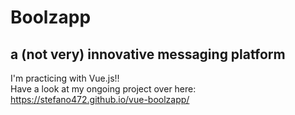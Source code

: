 # Boolzapp 
## a (not very) innovative messaging platform

I'm practicing with Vue.js!! <br>
Have a look at my ongoing project over here: https://stefano472.github.io/vue-boolzapp/
